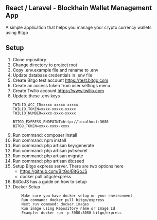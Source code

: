 ## React / Laravel - Blockhain Wallet Management App 
A simple application that helps you manage your crypto currency wallets using Bitgo

## Setup
1. Clone repository
2. Change directory to project root
3. Copy .env.example file and rename to .env
4. Update database credentials in .env file
5. Create Bitgo test account https://test.bitgo.com
6. Create an access token from user settings menu
7. Create Twilio account https://www.twilio.com
8. Update these .env keys
    ```
    TWILIO_ACC_ID=xxxx-xxxxx-xxxxx
    TWILIO_TOKEN=xxxx-xxxxx-xxxxx
    TWILIO_NUMBER=xxxx-xxxx-xxxxx

    BITGO_EXPRESS_ENDPOINT=http://localhost:3080
    BITGO_TOKEN=xxxx-xxxx-xxxx
    ```
8. Run command: composer install
9. Run command: npm install
10. Run command: php artisan key:generate
11. Run command: php artisan jwt:secret
12. Run command: php artisan migrate
13. Run command: php artisan db:seed
14. Setup Bitgo express server. There are two options here
    - https://github.com/BitGo/BitGoJS
    - docker pull bitgo/express 
15. BitGoJS has a guide on how to setup
15. Docker Setup
    ```
        Make sure you have docker setup on your environment
        Run command: docker pull bitgo/express 
        Next run command: docker images 
        Run image using Repository name or Image Id
        Example: docker run -p 3080:3080 bitgo/express
    ```
